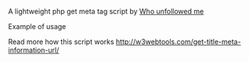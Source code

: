 
A lightweight php get meta tag script by <a href="http://w3webtools.com/who-unfollowed-me/">Who unfollowed me</a>

Example of usage

<?php
require("meta_tag.php");
$url = "w3webtools.com"; //your domain
echo get_meta_data($url);
?>

Read more how this script works http://w3webtools.com/get-title-meta-information-url/
